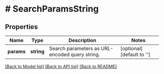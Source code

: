# # SearchParamsString

## Properties

Name | Type | Description | Notes
------------ | ------------- | ------------- | -------------
**params** | **string** | Search parameters as URL-encoded query string. | [optional] [default to '']

[[Back to Model list]](../../README.md#models) [[Back to API list]](../../README.md#endpoints) [[Back to README]](../../README.md)
